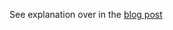 See explanation over in the [blog post](https://blog.neteril.org/blog/2017/04/26/maybe-computation-expression-csharp/)
